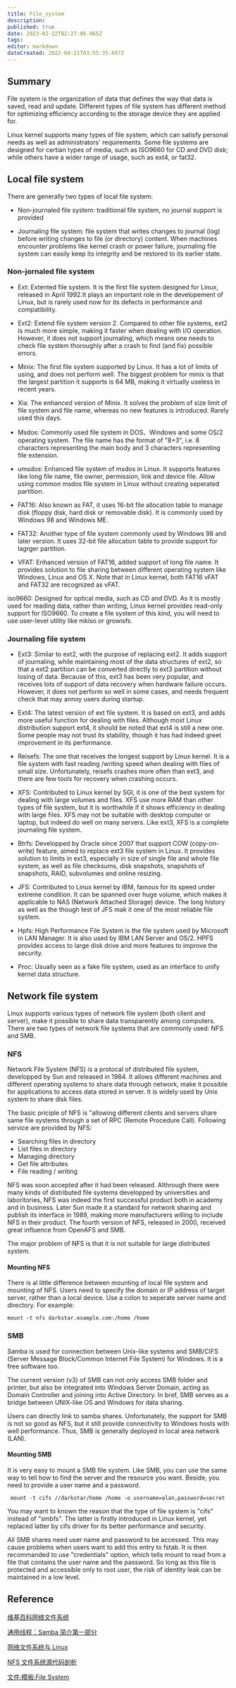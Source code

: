 ```yaml
---
title: File_system
description: 
published: true
date: 2023-02-22T02:27:06.065Z
tags: 
editor: markdown
dateCreated: 2022-04-21T03:55:35.697Z
---
```


## Summary

File system is the organization of data that defines the way that data is saved, read and update. Different types of file system has different method for optimizing efficiency according to the storage device they are applied for.

Linux kernel supports many types of file system, which can satisfy personal needs as well as administrators' requirements. Some file systems are designed for certian types of media, such as ISO9660 for CD and DVD disk; while others have a wider range of usage, such as ext4, or fat32.

## Local file system

There are generally two types of local file system:

- Non-journaled file system: traditional file system, no journal support is provided

- Journaling file system: file system that writes changes to journal (log) before writing changes to file (or directory) content. When machines encounter problems like kernel crash or power failure, journaling file system can easily keep its integrity and be restored to its earlier state.

### Non-jornaled file system

- Ext: Extented file system. It is the first file system designed for Linux, released in April 1992.It plays an important role in the developement of Linux, but is rarely used now for its defects in performance and compatibility.

- Ext2: Extend file system version 2. Compared to other file systems, ext2 is much more simple, making it faster when dealing with I/O operation. However, it does not support journaling, which means one needs to check file system thoroughly after a crash to find (and fix) possible errors.

- Minix: The first file system supported by Linux. It has a lot of limits of using, and does not perform well. The biggest problem for minix is that the largest partition it supports is 64 MB, making it virtually useless in recent years.

- Xia: The enhanced version of Minix. It solves the problem of size limit of file system and file name, whereas no new features is introduced. Rarely used this days.

- Msdos: Commonly used file system in DOS、Windows and some OS/2 operating system. The file name has the format of "8+3", i.e. 8 characters representing the main body and 3 characters representing file extension.

- umsdos: Enhanced file system of msdos in Linux. It supports features like long file name, file owner,  permission, link and device file. Allow using common msdos file system in Linux without creating seperated partition.

- FAT16: Also known as FAT, it uses 16-bit file allocation table to manage disk (floppy disk, hard disk or removable disk). It is commonly used by Windows 98 and Windows ME.

- FAT32: Another type of file system commonly used by Windows 98 and later version. It uses 32-bit file allocation table to provide support for lagrger partition.

- VFAT: Enhanced version of FAT16, added support of long file name. It provides solution to file sharing between different operating system like Windows, Linux and OS X. Note that in Linux kernel, both FAT16 vFAT and FAT32 are recognized as vFAT.

iso9660: Designed for optical media, such as CD and DVD. As it is mostly used for reading data, rather than writing, Linux kernel provides read-only support for ISO9660. To create a file system of this kind, you will need to use user-level utility like mkiso or growisfs.

### Journaling file system

- Ext3: Similar to ext2, with the purpose of replacing ext2. It adds support of journaling, while maintaining most of the data structures of ext2, so that a ext2 partition can be converted directly to ext3 partition without losing of data. Because of this, ext3 has been very popular, and receives lots of support of data recovery when hardware failure occurs. However, it does not perform so well in some cases, and needs frequent check that may annoy users during startup.

- Ext4: The latest version of ext file system. It is based on ext3, and adds more useful function for dealing with files. Although most Linux distribution support ext4, it should be noted that ext4 is still a new one. Some people may not trust its stability, though it has had indeed greet improvement in its performance.

- Reisefs: The one that receives the longest support by Linux kernel. It is a file system with fast reading /writing speed when dealing with files of small size. Unfortunately, reisefs crashes more often than ext3, and there are few tools for recovery when crashing occurs.

- XFS: Contributed to Linux kernel by SGI, it is one of the best system for dealing with large volumes and files. XFS use more RAM than other types of file system, but it is worthwhile if it shows efficiency in dealing with large files. XFS may not be suitable with desktop computer or laptop, but indeed do well on many servers. Like ext3, XFS is a complete journaling file system.

- Btrfs: Developped by Oracle since 2007 that support COW (copy-on-write) feature, aimed to replace ext3 file system in Linux. It provides solution to limits in ext3, especially in size of single file and whole file system, as well as file checksums, disk snapshots, snapshots of snapshots, RAID, subvolumes and online resizing.

- JFS: Contributed to Linux kernel by IBM, famous for its speed under extreme condition. It can be spanned over huge volume, which makes it applicable to NAS (Network Attached Storage) device. The long history as well as the though test of JFS mak it one of the most reliable file system.

- Hpfs: High Performance File System is the file system used by Microsoft in LAN Manager. It is also used by IBM LAN Server and OS/2. HPFS provides access to large disk drive and more features to improve the security.

- Proc: Usually seen as a fake file system, used as an interface to unify kernel data structure.

## Network file system

Linux supports various types of network file system (both client and server), make it possible to share data transparently among computers. There are two types of network file systems that are commonly used: NFS and SMB.

### NFS

Network File System (NFS) is a protocal of distributed file system, developped by Sun and released in 1984. It allows different machines and different operating systems to share data through network, make it possible for applications to access data stored in server. It is widely used by Unix system to share disk files.

The basic priciple of NFS is "allowing different clients and servers share same file systems through a set of RPC (Remote Procedure Call). Following service are provided by NFS:

- Searching files in directory
- List files in directory
- Managing directory
- Get file attributes
- File reading / writing

NFS was soon accepted after it had been released. Althrough there were many kinds of distributed file systems developped by universities and laboritories, NFS was indeed the first successful product both in academy and in business. Later Sun made it a standard for network sharing and publish its interface in 1989, making more manufacturers willing to include NFS in their product. The fourth version of NFS, released in 2000, received great influence from OpenAFS and SMB.

The major problem of NFS is that it is not suitable for large distributed system.

#### Mounting NFS

There is al little difference between mounting of local file system and mounting of NFS. Users need to specify the domain or IP address of target server, rather than a local device. Use a colon to seperate server name and directory. For example:

    mount -t nfs darkstar.example.com:/home /home

### SMB

Samba is used for connection between Unix-like systems and SMB/CIFS (Server Message Block/Common Internet File System) for Windows. It is a free software too.

The current version (v3) of SMB can not only access SMB folder and printer, but also be integrated into Windows Server Domain, acting as Domain Controller and joining into Active Directory. In bref, SMB serves as a bridge between UNIX-like OS and Windows for data sharing.

Users can directly link to samba shares. Unfortunately, the support for SMB is not so good as NFS, but it still provide connectivity to Windows hosts with well performance. Thus, SMB is generally deployed in local area network (LAN).

#### Mounting SMB

It is very easy to mount a SMB file system. Like SMB, you can use the same way to tell how to find the server and the resource you want. Beside, you need to provide a user name and a password.

     mount -t cifs //darkstar/home /home -o username=alan,password=secret

You may want to known the reason that the type of file system is "cifs" instead of "smbfs". The latter is firstly introduced in Linux kernel, yet replaced latter by cifs driver for its better performance and security.

All SMB shares need user  name and password to be accessed. This may cause problems when users want to add this entry to fstab. It is then recommanded to use "credentials" option, which tells mount to read from a file that contains the user name and the password. So long as this file is protected and accessible only to root user, the risk of identity leak can be maintained in a low level.

## Reference

[维基百科网络文件系统](http://zh.wikipedia.org/wiki/%E7%BD%91%E7%BB%9C%E6%96%87%E4%BB%B6%E7%B3%BB%E7%BB%9F)

[通用线程：Samba 简介第一部分](http://www.ibm.com/developerworks/cn/linux/server/samba/samba-1/index.html)

[网络文件系统与 Linux](http://www.ibm.com/developerworks/cn/linux/l-network-filesystems/index.html)

[NFS 文件系统源代码剖析](http://www.ibm.com/developerworks/cn/linux/l-cn-nfs/index.html)

[文件:模板:File System](https://wiki.deepin.org/index.php?title=%E6%A8%A1%E6%9D%BF:File_System&action=edit&redlink=1)
